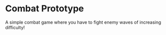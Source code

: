 # Combat Prototype


A simple combat game where you have to fight enemy waves of increasing difficulty!

